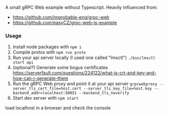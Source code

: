 A small gRPC Web example without Typescript. Heavily influenced from:
- https://github.com/improbable-eng/grpc-web
- https://github.com/easyCZ/grpc-web-js-example

### Usage
1. Install node packages with `npm i`
2. Compile protos with `npm run proto`
3. Run your api server locally (I used one called "lmsctl") `./bin/lmsctl start api`
4. (optional?) Generate some bogus certificates https://serverfault.com/questions/224122/what-is-crt-and-key-and-how-can-i-generate-them
5. Run the gRPC Web proxy and point it at your api server
`grpcwebproxy --server_tls_cert_file=host.cert --server_tls_key_file=host.key --backend_addr=localhost:50051 --backend_tls_noverify`
6. Start dev server with `npm start`

load localhost in a browser and check the console
